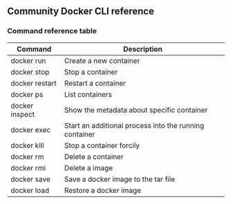 ## Community Docker CLI reference

### Command reference table

Command | Description
-|-
docker run | Create a new container
docker stop | Stop a container
docker restart | Restart a container
docker ps | List containers
docker inspect | Show the metadata about specific container
docker exec | Start an additional process into the running container
docker kill | Stop a container forcily
docker rm | Delete a container
docker rmi | Delete a image
docker save | Save a docker image to the tar file
docker load | Restore a docker image
